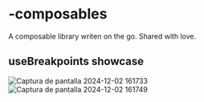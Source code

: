 # -composables
A composable library writen on the go. Shared with love.

## useBreakpoints showcase
![Captura de pantalla 2024-12-02 161733](https://github.com/user-attachments/assets/cade6838-6407-4c53-99f9-c7dd40532a14)
![Captura de pantalla 2024-12-02 161749](https://github.com/user-attachments/assets/d5de6d6f-b5c3-40c4-86fa-dcd33fb1445d)
